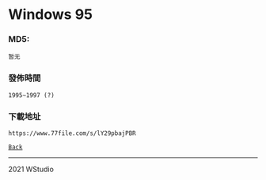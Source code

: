 # Windows 95
### MD5:
`暂无` 
### 發佈時間
`1995~1997 (?)`
### 下載地址
`https://www.77file.com/s/lY29pbajPBR`
   
[`Back`](../)   
   
----------------------------------
2021 WStudio 
